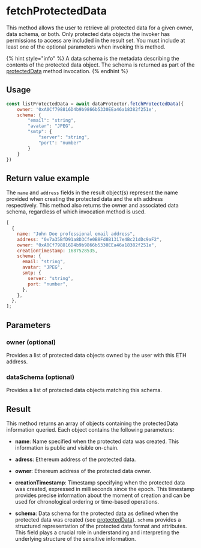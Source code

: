 # fetchProtectedData

This method allows the user to retrieve all protected data for a given owner, data schema, or both. Only protected data objects the invoker has permissions to access are included in the result set. You must include at least one of the optional parameters when invoking this method. 

{% hint style="info" %}
A data schema is the metadata describing the contents of the protected data object. The schema is returned as part of the [protectedData](protectdata.md) method invocation.
{% endhint %}

## Usage

```javascript
const listProtectedData = await dataProtector.fetchProtectedData({
    owner: '0xA0Cf798816D4b9b9866b5330EEa46a18382f251e',
    schema: {
        "email": "string",
        "avatar": "JPEG",
        "smtp": {
            "server": "string",
            "port": "number"
        }
    }
})
```

## Return value example

The `name` and `address` fields in the result object(s) represent the name provided when creating the protected data and the eth address respectively. This method also returns the owner and associated data schema, regardless of which invocation method is used.

```javascript
[
  {
    name: "John Doe professional email address",
    address: "0x7a35BfD91a8D3Cfe0B8Fd8B1317e4Bc21dDc9aF2",
    owner: "0xA0Cf798816D4b9b9866b5330EEa46a18382f251e",
    creationTimestamp: 1687528535,
    schema: {
      email: "string",
      avatar: "JPEG",
      smtp: {
        server: "string",
        port: "number",
      },
    },
  },
];
```

## Parameters

### owner (optional)

Provides a list of protected data objects owned by the user with this ETH address.

### dataSchema (optional)

Provides a list of protected data objects matching this schema.

## Result

This method returns an array of objects containing the protectedData information queried. Each object contains the following parameters:

* **name**: Name specified when the protected data was created. This information is public and visible on-chain.
* **adress**: Ethereum address of the protected data.
* **owner**: Ethereum address of the protected data owner.
* **creationTimestamp**: Timestamp specifying when the protected data was created, expressed in milliseconds since the epoch. This timestamp provides precise information about the moment of creation and can be used for chronological ordering or time-based operations.

* **schema**: Data schema for the protected data as defined when the protected data was created (see [protectedData](protectdata.md)). `schema` provides a structured representation of the protected data format and attributes. This field plays a crucial role in understanding and interpreting the underlying structure of the sensitive information.
